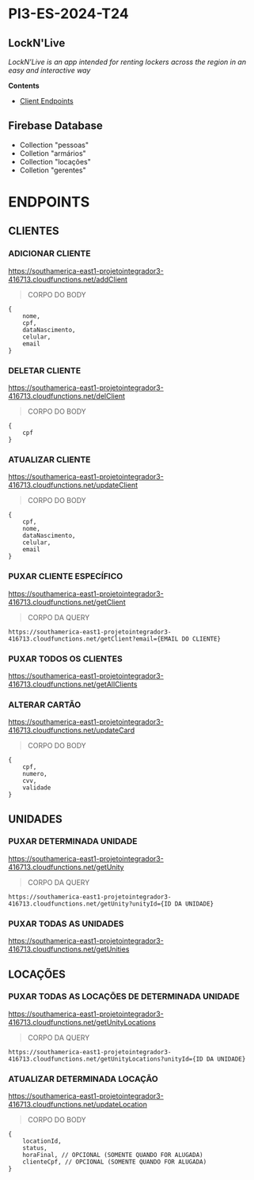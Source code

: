 # PI3-ES-2024-T24

## LockN'Live

*LockN'Live is an app intended for renting lockers across the region in an easy and interactive way*

**Contents**
* [Client Endpoints](#CLIENTES)


## Firebase Database
* Collection "pessoas"
* Colletion "armários"
* Collection "locações"
* Colletion "gerentes"
  
# ENDPOINTS

## CLIENTES 

### ADICIONAR CLIENTE
https://southamerica-east1-projetointegrador3-416713.cloudfunctions.net/addClient

> CORPO DO BODY 
```
{
    nome,
    cpf,
    dataNascimento,
    celular,
    email
}
```

### DELETAR CLIENTE
https://southamerica-east1-projetointegrador3-416713.cloudfunctions.net/delClient

> CORPO DO BODY 
```
{
    cpf
}
```

### ATUALIZAR CLIENTE
https://southamerica-east1-projetointegrador3-416713.cloudfunctions.net/updateClient

> CORPO DO BODY 
```
{
    cpf,
    nome,
    dataNascimento,
    celular,
    email
}
```

### PUXAR CLIENTE ESPECÍFICO
https://southamerica-east1-projetointegrador3-416713.cloudfunctions.net/getClient

> CORPO DA QUERY
```
https://southamerica-east1-projetointegrador3-416713.cloudfunctions.net/getClient?email={EMAIL DO CLIENTE}
```

### PUXAR TODOS OS CLIENTES
https://southamerica-east1-projetointegrador3-416713.cloudfunctions.net/getAllClients

### ALTERAR CARTÃO
https://southamerica-east1-projetointegrador3-416713.cloudfunctions.net/updateCard

> CORPO DO BODY
```
{
    cpf,
    numero,
    cvv,
    validade
}
```

## UNIDADES

### PUXAR DETERMINADA UNIDADE
https://southamerica-east1-projetointegrador3-416713.cloudfunctions.net/getUnity

> CORPO DA QUERY
```
https://southamerica-east1-projetointegrador3-416713.cloudfunctions.net/getUnity?unityId={ID DA UNIDADE}
```

### PUXAR TODAS AS UNIDADES
https://southamerica-east1-projetointegrador3-416713.cloudfunctions.net/getUnities

## LOCAÇÕES

### PUXAR TODAS AS LOCAÇÕES DE DETERMINADA UNIDADE
https://southamerica-east1-projetointegrador3-416713.cloudfunctions.net/getUnityLocations

> CORPO DA QUERY
```
https://southamerica-east1-projetointegrador3-416713.cloudfunctions.net/getUnityLocations?unityId={ID DA UNIDADE}
```

### ATUALIZAR DETERMINADA LOCAÇÃO
https://southamerica-east1-projetointegrador3-416713.cloudfunctions.net/updateLocation

> CORPO DO BODY
```
{
    locationId,
    status,
    horaFinal, // OPCIONAL (SOMENTE QUANDO FOR ALUGADA)
    clienteCpf, // OPCIONAL (SOMENTE QUANDO FOR ALUGADA)
}
```
 
